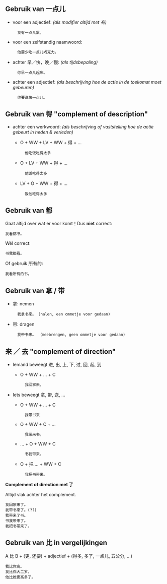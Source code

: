 Gebruik van 一点儿
------------------

* voor een adjectief: _(als modifier altijd met 有)_

		我有一点儿累。

* voor een zelfstandig naamwoord:

		他要少吃一点儿巧克力。

* achter 早／快，晚／慢: _(als tijdsbepaling)_

		你早一点儿起床。

* achter een adjectief: _(als beschrijving hoe de actie in de toekomst moet gebeuren)_

		你要说快一点儿。

Gebruik van 得 "complement of description"
---------------

* achter een werkwoord: _(als beschrijving of vaststelling hoe de actie gebeurt in heden & verleden)_

	* O + WW + LV + WW + 得 + ...

			他吃饭吃得太多

	* O + LV + WW + 得 + ...

			他饭吃得太多

	* LV + O + WW + 得 + ...

			饭他吃得太多

Gebruik van 都
----
Gaat altijd over wat er voor komt！Dus **niet** correct:

	我看都书。

Wél correct:

	书我都看。

Of gebruik 所有的:

	我看所有的书。

Gebruik van 拿 / 带
--------

- 拿: nemen

		我拿书来。 (halen, een ommetje voor gedaan)

- 带: dragen

		我带书来。 （meebrengen, geen ommetje voor gedaan)

来 ／ 去 "complement of direction"
--------------------------------------------------

- Iemand beweegt 进, 出, 上, 下, 过, 回, 起, 到

	* O + WW + ... + C

			我回家来。

- Iets beweegt 拿, 带, 送, ...

	* O + WW + ... + C

			我带书来

	* O + WW + C + ...

			我带来书。

	* ... + O + WW + C

			书我带来。			

	* O + 把 ... + WW + C

			我把书带来。

**Complement of direction met 了**

Altijd vlak achter het complement.

	我回家来了。
	我带书来了。(??)
	我带来了书。
	书我带来了。
	我把书带来了。

Gebruik van 比 in vergelijkingen
-----------------

A 比 B + (更, 还要) + adjectief + (得多, 多了, 一点儿, 五公分, ...)

	我比你高。
	我比你大二岁。
	他比她更高多了。
